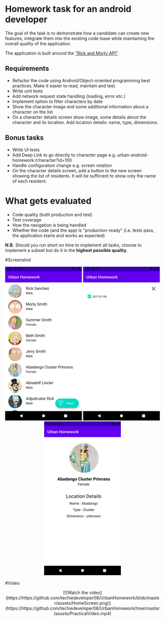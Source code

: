 # Homework task for an android developer 
The goal of the task is to demonstrate how a candidate can create new features, integrate them into the existing code-base while maintaining the overall quality of the application.

The application is built around the ["Rick and Morty API"](https://rickandmortyapi.com/documentation). 

## Requirements
- Refactor the code using Android/Object-oriented programming best practices. Make it easier to read, maintain and test.
- Write unit tests
- Add network request state handling (loading, error etc.)
- Implement option to filter characters by date
- Show the character image and some additional information about a character on the list
- On a character details screen show image, some details about the character and its location. Add location details: name, type, dimensions.

## Bonus tasks
- Write UI tests
- Add Deep Link to go directly to character page e.g. urban-android-homework:/character?id=100
- Handle configuration change e.g. screen rotation
- On the character details screen, add a button to the new screen showing the list of residents. It will be sufficient to show only the name of each resident.

# What gets evaluated
- Code quality (both production and test)
- Test coverage
- How the navigation is being handled
- Whether the code (and the app) is "production-ready" (i.e. tests pass, the application starts and works as expected)

**N.B.** Should you run short on time to implement all tasks, choose to
implement a subset but do it in the **highest possible quality**.

#Screenshot

<p align="center">
<img src="https://github.com/techiedeveloper08/UrbanHomework/blob/master/assets/HomeScreen.png" width="250"/>
<img src="https://github.com/techiedeveloper08/UrbanHomework/blob/master/assets/FilterScreen.png" width="250"/>
<img src="https://github.com/techiedeveloper08/UrbanHomework/blob/master/assets/DetailScreen.png" width="250"/>
</p>

#Video

<p align="center">
[![Watch the video](https://https://github.com/techiedeveloper08/UrbanHomework/blob/master/assets/HomeScreen.png)](https://https://github.com/techiedeveloper08/UrbanHomework/tree/master/assets/PracticalVideo.mp4)
</p>

